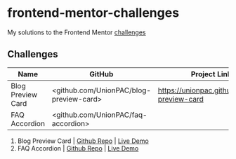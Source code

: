 # frontend-mentor-challenges
My solutions to the Frontend Mentor [challenges](https://www.frontendmentor.io/challenges)

## Challenges

| Name                  | GitHub                                         | Project Link                                     | 
| --------------------- | ---------------------------------------------- | ------------------------------------------------ |
| Blog Preview Card     | <github.com/UnionPAC/blog-preview-card>        | <https://unionpac.github.io/blog-preview-card>   |
| FAQ Accordion         | <github.com/UnionPAC/faq-accordion>            |                                                  |


1. Blog Preview Card | [Github Repo](https://github.com/UnionPAC/blog-preview-card) | [Live Demo](https://unionpac.github.io/blog-preview-card/)
2. FAQ Accordion     | [Github Repo](https://github.com/UnionPAC/faq-accordion) | [Live Demo]()
